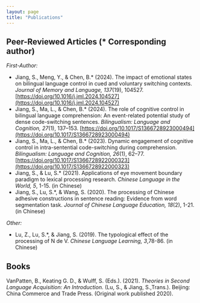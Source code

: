 ```yaml
---
layout: page
title: "Publications"
---
```


## Peer-Reviewed Articles (* Corresponding author)
*First-Author:*
- Jiang, S., Meng, Y., & Chen, B.* (2024). The impact of emotional states on bilingual language control in cued and voluntary switching contexts. *Journal of Memory and Language, 137*(19), 104527. [https://doi.org/10.1016/j.jml.2024.104527](https://doi.org/10.1016/j.jml.2024.104527)<br> 
- Jiang, S., Ma, L., & Chen, B.* (2024). The role of cognitive control in bilingual language comprehension: An event-related potential study of dense code-switching sentences. *Bilingualism: Language and Cognition, 27*(1), 137–153. [https://doi.org/10.1017/S1366728923000494](https://doi.org/10.1017/S1366728923000494)<br> 
- Jiang, S., Ma, L., & Chen, B.* (2023). Dynamic engagement of cognitive control in intra-sentential code-switching during comprehension. *Bilingualism: Language and Cognition, 26*(1), 62–77. [https://doi.org/10.1017/S1366728922000323](https://doi.org/10.1017/S1366728922000323)<br> 
- Jiang, S., & Lu, S.* (2021). Applications of eye movement boundary paradigm to lexical processing research. *Chinese
Language in the World, 5*, 1-15. (in Chinese)<br> 
- Jiang, S., Lu, S.*, & Wang, S. (2020). The processing of Chinese adhesive constructions in sentence reading: Evidence
from word segmentation task. *Journal of Chinese Language Education, 18*(2), 1-21. (in Chinese)<br> 

*Other:*
- Lu, Z., Lu, S.*, & Jiang, S. (2019). The typological effect of the processing of N de V. *Chinese Language Learning, 3*,78-86. (in Chinese)

## Books
VanPatten, B., Keating G. D., & Wulff, S. (Eds.). (2021). *Theories in Second Language Acquisition: An Introduction.* (Lu,
S., & Jiang, S.,Trans.). Beijing: China Commerce and Trade Press. (Original work published 2020).
